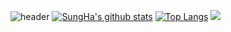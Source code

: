 ![header](https://capsule-render.vercel.app/api?type=waving&color=E3826C&height=250&section=header&text=Final%20Project&fontSize=90&animation=fadeIn&fontAlignY=38&desc=%20&descAlignY=62&descAlign=62)
[![SungHa's github stats](https://github-readme-stats.vercel.app/api?username=SungHa09)](https://github.com/SungHa09)
[![Top Langs](https://github-readme-stats.vercel.app/api/top-langs/?username=SungHa09&layout=compact)](https://github.com/SungHa09/github-readme-stats)
<img src="https://img.shields.io/badge/-JS-#F7DF1E?style=flat-square&logo=C&logoColor=black"/>
